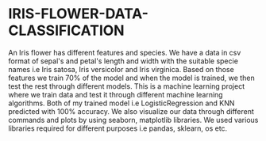 # IRIS-FLOWER-DATA-CLASSIFICATION
An Iris flower has different features and species. 
We have a data in csv format of sepal's and petal's length and width with the suitable specie names i.e Iris satosa, Iris versicolor and Iris virginica.
Based on those features we train 70% of the model and when the model is trained, we then test the rest through different models.
This is a machine learning project where we train data and test it through different machine learning algorithms.
Both of my trained model i.e LogisticRegression and KNN predicted with 100% accuracy.
We also visualize our data through different commands and plots by using seaborn, matplotlib libraries.
We used various libraries required for different purposes i.e pandas, sklearn, os etc.
